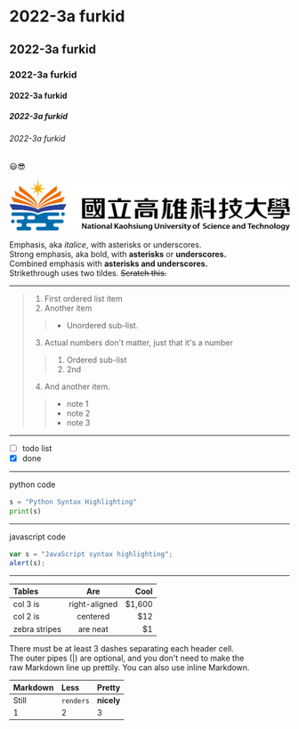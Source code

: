 # 2022-3a furkid
## 2022-3a furkid
### 2022-3a furkid
#### 2022-3a furkid
##### 2022-3a furkid
###### 2022-3a furkid

😃😎

![nkust](nkust.png "nkust")

Emphasis, aka *italice*, with asterisks or underscores.<br>
Strong emphasis, aka bold, with **asterisks** or **underscores.**<br>
Combined emphasis with **asterisks and underscores.**<br>
Strikethrough uses two tildes. ~~Scratch this.~~<br>

---

>1. First ordered list item
>2. Another item
>>* Unordered sub-list.
>3. Actual numbers don't matter, just that it's a number
>>1. Ordered sub-list
>>2. 2nd
>4. And another item.
>>* note 1
>>* note 2
>>* note 3

---
- [ ] todo list
- [x] done
---
python code

```python
s = "Python Syntax Highlighting"
print(s)
```
---
javascript code

```javascript
var s = "JavaScript syntax highlighting";
alert(s);
```
---
| Tables | Are | Cool |
| :------------------------ | :------: | ---------: |
| col 3 is | right-aligned | $1,600 |
| col 2 is | centered | $12 |
| zebra stripes | are neat | $1 |

There must be at least 3 dashes separating each header cell.<br>
The outer pipes (|) are optional, and you don't need to make the<br>
raw Markdown line up prettily. You can also use inline Markdown.<br>

| Markdown | Less | Pretty |
| :------- | :--- | :----- |
| Still | `renders` | **nicely** |
| 1 | 2 | 3 |

